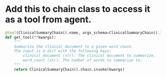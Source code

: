 # Add this to chain class to access it as a tool from agent.

```python
@tool(ClinicalSummaryChain().name, args_schema=ClinicalSummaryChain().input_type)
def get_tool(**kwargs):
    """
    Summarize the clinical document to a given word count.
    The input is a dict with the following keys:
        clinical_document (str): The clinical document to summarize.
        word_count (str): The number of words to summarize to.
    """
    return ClinicalSummaryChain().chain.invoke(kwargs)
```